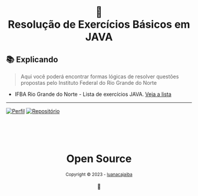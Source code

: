 <h1 align="center">
📄<br>Resolução de Exercícios Básicos em JAVA 
</h1>

## 📚 Explicando 

> Aqui você poderá encontrar formas lógicas de resolver questões propostas pelo Instituto Federal do Rio Grande do Norte

- IFBA Rio Grande do Norte - Lista de exercícios JAVA. [Veja a lista](https://docente.ifrn.edu.br/nickersonferreira/disciplinas/fundamentos-de-logica-e-algoritmos-1o-ano-info/lista-de-exercicios-java-basico/view)

---

[![Perfil](https://img.shields.io/badge/perfil%20-%23323330.svg?&style=for-the-badge&logo=perfil&logoColor=black&color=F745B5)](https://github.com/LuanaCajaiba)
[![Repositório](https://img.shields.io/badge/repositório%20-%23323330.svg?&style=for-the-badge&logo=repositório&logoColor=black&color=8000FF)](https://github.com/LuanaCajaiba?tab=repositories)


<div align="center">
  <br/>
  <br/>
  <br/>
    <div>
      <h1>Open Source</h1>
      <sub>Copyright © 2023 - <a href="https://github.com/LuanaCajaiba">luanacajaiba</sub></a>
    </div>
    <br/>
    💖
</div>